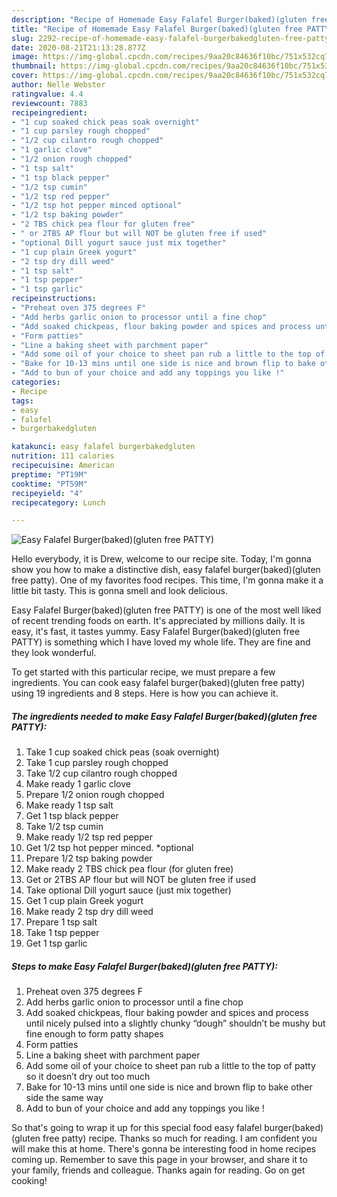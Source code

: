 ```yaml
---
description: "Recipe of Homemade Easy Falafel Burger(baked)(gluten free PATTY)"
title: "Recipe of Homemade Easy Falafel Burger(baked)(gluten free PATTY)"
slug: 2292-recipe-of-homemade-easy-falafel-burgerbakedgluten-free-patty
date: 2020-08-21T21:13:28.877Z
image: https://img-global.cpcdn.com/recipes/9aa20c84636f10bc/751x532cq70/easy-falafel-burgerbakedgluten-free-patty-recipe-main-photo.jpg
thumbnail: https://img-global.cpcdn.com/recipes/9aa20c84636f10bc/751x532cq70/easy-falafel-burgerbakedgluten-free-patty-recipe-main-photo.jpg
cover: https://img-global.cpcdn.com/recipes/9aa20c84636f10bc/751x532cq70/easy-falafel-burgerbakedgluten-free-patty-recipe-main-photo.jpg
author: Nelle Webster
ratingvalue: 4.4
reviewcount: 7883
recipeingredient:
- "1 cup soaked chick peas soak overnight"
- "1 cup parsley rough chopped"
- "1/2 cup cilantro rough chopped"
- "1 garlic clove"
- "1/2 onion rough chopped"
- "1 tsp salt"
- "1 tsp black pepper"
- "1/2 tsp cumin"
- "1/2 tsp red pepper"
- "1/2 tsp hot pepper minced optional"
- "1/2 tsp baking powder"
- "2 TBS chick pea flour for gluten free"
- " or 2TBS AP flour but will NOT be gluten free if used"
- "optional Dill yogurt sauce just mix together"
- "1 cup plain Greek yogurt"
- "2 tsp dry dill weed"
- "1 tsp salt"
- "1 tsp pepper"
- "1 tsp garlic"
recipeinstructions:
- "Preheat oven 375 degrees F"
- "Add herbs garlic onion to processor until a fine chop"
- "Add soaked chickpeas, flour baking powder and spices and process until nicely pulsed into a slightly chunky “dough” shouldn’t be mushy but fine enough to form patty shapes"
- "Form patties"
- "Line a baking sheet with parchment paper"
- "Add some oil of your choice to sheet pan rub a little to the top of patty so it doesn’t dry out too much"
- "Bake for 10-13 mins until one side is nice and brown flip to bake other side the same way"
- "Add to bun of your choice and add any toppings you like !"
categories:
- Recipe
tags:
- easy
- falafel
- burgerbakedgluten

katakunci: easy falafel burgerbakedgluten 
nutrition: 111 calories
recipecuisine: American
preptime: "PT19M"
cooktime: "PT59M"
recipeyield: "4"
recipecategory: Lunch

---
```



![Easy Falafel Burger(baked)(gluten free PATTY)](https://img-global.cpcdn.com/recipes/9aa20c84636f10bc/751x532cq70/easy-falafel-burgerbakedgluten-free-patty-recipe-main-photo.jpg)

Hello everybody, it is Drew, welcome to our recipe site. Today, I'm gonna show you how to make a distinctive dish, easy falafel burger(baked)(gluten free patty). One of my favorites food recipes. This time, I'm gonna make it a little bit tasty. This is gonna smell and look delicious.

Easy Falafel Burger(baked)(gluten free PATTY) is one of the most well liked of recent trending foods on earth. It's appreciated by millions daily. It is easy, it's fast, it tastes yummy. Easy Falafel Burger(baked)(gluten free PATTY) is something which I have loved my whole life. They are fine and they look wonderful.




To get started with this particular recipe, we must prepare a few ingredients. You can cook easy falafel burger(baked)(gluten free patty) using 19 ingredients and 8 steps. Here is how you can achieve it.

<!--inarticleads1-->

##### The ingredients needed to make Easy Falafel Burger(baked)(gluten free PATTY):

1. Take 1 cup soaked chick peas (soak overnight)
1. Take 1 cup parsley rough chopped
1. Take 1/2 cup cilantro rough chopped
1. Make ready 1 garlic clove
1. Prepare 1/2 onion rough chopped
1. Make ready 1 tsp salt
1. Get 1 tsp black pepper
1. Take 1/2 tsp cumin
1. Make ready 1/2 tsp red pepper
1. Get 1/2 tsp hot pepper minced. *optional
1. Prepare 1/2 tsp baking powder
1. Make ready 2 TBS chick pea flour (for gluten free)
1. Get  or 2TBS AP flour but will NOT be gluten free if used
1. Take optional Dill yogurt sauce (just mix together)
1. Get 1 cup plain Greek yogurt
1. Make ready 2 tsp dry dill weed
1. Prepare 1 tsp salt
1. Take 1 tsp pepper
1. Get 1 tsp garlic




<!--inarticleads2-->

##### Steps to make Easy Falafel Burger(baked)(gluten free PATTY):

1. Preheat oven 375 degrees F
1. Add herbs garlic onion to processor until a fine chop
1. Add soaked chickpeas, flour baking powder and spices and process until nicely pulsed into a slightly chunky “dough” shouldn’t be mushy but fine enough to form patty shapes
1. Form patties
1. Line a baking sheet with parchment paper
1. Add some oil of your choice to sheet pan rub a little to the top of patty so it doesn’t dry out too much
1. Bake for 10-13 mins until one side is nice and brown flip to bake other side the same way
1. Add to bun of your choice and add any toppings you like !




So that's going to wrap it up for this special food easy falafel burger(baked)(gluten free patty) recipe. Thanks so much for reading. I am confident you will make this at home. There's gonna be interesting food in home recipes coming up. Remember to save this page in your browser, and share it to your family, friends and colleague. Thanks again for reading. Go on get cooking!
